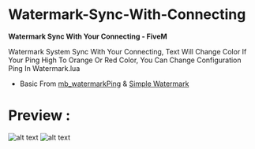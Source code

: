 # Watermark-Sync-With-Connecting
**Watermark Sync With Your Connecting - FiveM**

Watermark System Sync With Your Connecting, Text Will Change Color If Your Ping High To Orange Or Red Color, You Can Change Configuration Ping In Watermark.lua
* Basic From [mb_watermarkPing](https://github.com/jetpnix/mb_watermarkPing) & [Simple Watermark](https://forum.cfx.re/t/release-simple-watermark/7140)


# Preview :
![alt text](https://media.discordapp.net/attachments/725374559183831060/828181950182588456/unknown.png?width=960&height=154)
![alt text](https://media.discordapp.net/attachments/725374559183831060/828182081729069066/unknown.png?width=960&height=147)

